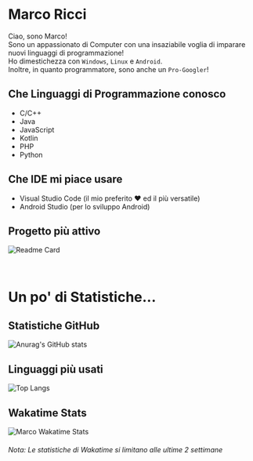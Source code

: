 # Marco Ricci
Ciao, sono Marco!<br>
Sono un appassionato di Computer con una insaziabile voglia di imparare nuovi linguaggi di programmazione!<br>
Ho dimestichezza con ```Windows```, ```Linux``` e ```Android```.<br>
Inoltre, in quanto programmatore, sono anche un ```Pro-Googler```!

## Che Linguaggi di Programmazione conosco
- C/C++
- Java
- JavaScript
- Kotlin
- PHP
- Python

## Che IDE mi piace usare
- Visual Studio Code (il mio preferito :heart: ed il più versatile)
- Android Studio (per lo sviluppo Android)

## Progetto più attivo
![Readme Card](https://github-readme-stats.vercel.app/api/pin/?username=Markus2003&repo=Assistente-Vocale&theme=tokyonight)

<br>

# Un po' di Statistiche...

## Statistiche GitHub
![Anurag's GitHub stats](https://github-readme-stats.vercel.app/api?username=Markus2003&show_icons=true&theme=tokyonight)


## Linguaggi più usati
![Top Langs](https://github-readme-stats.vercel.app/api/top-langs/?username=Markus2003&layout=compact&theme=tokyonight)<br>

## Wakatime Stats
![Marco Wakatime Stats](https://github-readme-stats.vercel.app/api/wakatime?username=Markus2003&hide=text,Markdown&layout=compact&theme=tokyonight)<br>


###### Nota: Le statistiche di Wakatime si limitano alle ultime 2 settimane